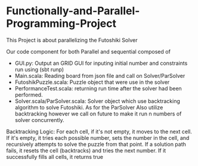 # Functionally-and-Parallel-Programming-Project

This Project is about parallelizing the Futoshiki Solver


Our code component for both Parallel and sequential composed of 
- GUI.py: Output an GRID GUI for inputing initial number and constraints run using (sbt runp)
- Main.scala: Reading board from json file and call on Solver/ParSolver 
- FutoshikPuzzle.scala: Puzzle object that were use in the solver
- PerformanceTest.scala: returning run time after the solver had been performed.
- Solver.scala/ParSolver.scala: Solver object which use backtracking algorithm to solve Futoshiki. As for the ParSolver Also utilize backtracking however we call on future to make it run n numbers of solver concurrently. 


Backtracking Logic: For each cell, if
it's not empty, it moves to the next
cell. If it's empty, it tries each possible
number, sets the number in the cell,
and recursively attempts to solve the
puzzle from that point. If a solution
path fails, it resets the cell
(backtracks) and tries the next
number. If it successfully fills all cells,
it returns true
